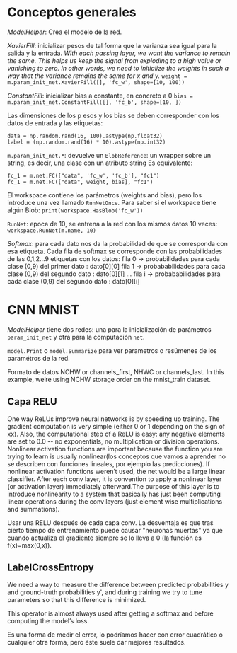 # Conceptos generales

*ModelHelper*: Crea el modelo de la red.

*XavierFill*: inicializar pesos de tal forma que la varianza sea igual para la salida y la entrada. *With each passing layer, we want the variance to remain the same. This helps us keep the signal from exploding to a high value or vanishing to zero. In other words, we need to initialize the weights in such a way that the variance remains the same for x and y.*
`weight = m.param_init_net.XavierFill([], 'fc_w', shape=[10, 100])`

*ConstantFill*: inicializar bias a constante, en concreto a 0
`bias = m.param_init_net.ConstantFill([], 'fc_b', shape=[10, ])`

Las dimensiones de los p esos y los bias se deben corresponder con los datos de entrada y las etiquetas:

```
data = np.random.rand(16, 100).astype(np.float32)
label = (np.random.rand(16) * 10).astype(np.int32)
```

`m.param_init_net.*`:  devuelve un `BlobReference`: un wrapper sobre un string, es decir, una clase con un atributo string
Es equivalente:
```
fc_1 = m.net.FC(["data", 'fc_w', 'fc_b'], "fc1")
fc_1 = m.net.FC(["data", weight, bias], "fc1")
```

El workspace contiene los parámetros (weights and bias), pero los introduce una vez llamado `RunNetOnce`. Para saber si el workspace tiene algún Blob: `print(workspace.HasBlob('fc_w'))`

`RunNet`: epoca de 10, se entrena a la red con los mismos datos 10 veces:
`workspace.RunNet(m.name, 10)`

*Softmax*: para cada dato nos da la probabilidad de que se corresponda con esa etiqueta.
Cada fila de softmax se corresponde con las probabilidades de las 0,1,2...9 etiquetas con los datos:
fila 0 -> probabilidades para cada clase (0,9) del primer dato : dato[0][0]
fila 1 -> probababilidades para cada clase (0,9) del segundo dato : dato[0][1]
...
fila i -> probababilidades para cada clase (0,9) del segundo dato : dato[0][i]



# CNN MNIST
*ModelHelper* tiene dos redes: una para la inicialización de parámetros `param_init_net` y otra para la computación `net`.

`model.Print` o `model.Summarize` para ver parametros o resúmenes de los paramétros de la red.  

Formato de datos NCHW or channels_first, NHWC or channels_last.
In this example, we’re using NCHW storage order on the mnist_train dataset.

## Capa RELU
One way ReLUs improve neural networks is by speeding up training. The gradient computation is very simple (either 0 or 1 depending on the sign of xx). Also, the computational step of a ReLU is easy: any negative elements are set to 0.0 -- no exponentials, no multiplication or division operations.
Nonlinear activation functions are important because the function you are trying to learn is usually nonlinear(los conceptos que vamos a aprender no se describen con funciones lineales, por ejemplo las predicciones). If nonlinear activation functions weren’t used, the net would be a large linear classifier.
After each conv layer, it is convention to apply a nonlinear layer (or activation layer) immediately afterward.The purpose of this layer is to introduce nonlinearity to a system that basically has just been computing linear operations during the conv layers (just element wise multiplications and summations).

Usar una RELU después de cada capa conv.
La desventaja es que tras cierto tiempo de entrenamiento puede causar "neuronas muertas" ya que cuando actualiza el gradiente siempre se lo lleva a 0 (la función es f(x)=max(0,x)).

## LabelCrossEntropy
We need a way to measure the difference between predicted probabilities y and ground-truth probabilities y', and during training we try to tune parameters so that this difference is minimized.

This operator is almost always used after getting a softmax and before computing the model’s loss.

Es una forma de medir el error, lo podríamos hacer con error cuadrático o cualquier otra forma, pero éste suele dar mejores resultados.

